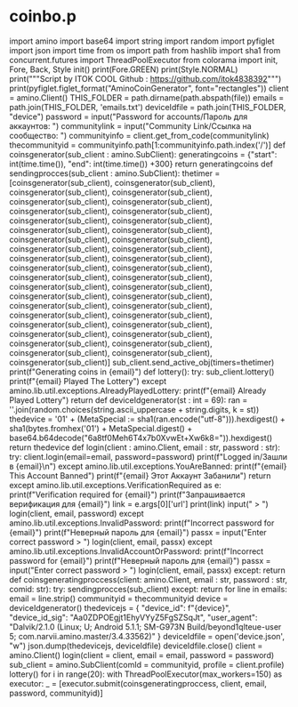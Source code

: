 # coinbo.p
import amino import base64 import string import random import pyfiglet import json import time from os import path from hashlib import sha1 from concurrent.futures import ThreadPoolExecutor from colorama import init, Fore, Back, Style init() print(Fore.GREEN) print(Style.NORMAL) print("""Script by ITOK COOL Github : https://github.com/itok4838392""") print(pyfiglet.figlet_format("AminoCoinGenerator", font="rectangles")) client = amino.Client() THIS_FOLDER = path.dirname(path.abspath(file)) emails = path.join(THIS_FOLDER, 'emails.txt') deviceIdfile = path.join(THIS_FOLDER, "device") password = input("Password for accounts/Пароль для аккаунтов: ") communitylink = input("Community Link/Ссылка на сообщество: ") communityinfo = client.get_from_code(communitylink) thecommunityid = communityinfo.path[1:communityinfo.path.index('/')]  def coinsgenerator(sub_client : amino.SubClient): generatingcoins = {"start": int(time.time()), "end": int(time.time()) +300} return generatingcoins  def sendingprocces(sub_client : amino.SubClient): thetimer = [coinsgenerator(sub_client), coinsgenerator(sub_client), coinsgenerator(sub_client), coinsgenerator(sub_client), coinsgenerator(sub_client), coinsgenerator(sub_client), coinsgenerator(sub_client), coinsgenerator(sub_client), coinsgenerator(sub_client), coinsgenerator(sub_client), coinsgenerator(sub_client), coinsgenerator(sub_client), coinsgenerator(sub_client), coinsgenerator(sub_client), coinsgenerator(sub_client), coinsgenerator(sub_client), coinsgenerator(sub_client), coinsgenerator(sub_client), coinsgenerator(sub_client), coinsgenerator(sub_client), coinsgenerator(sub_client), coinsgenerator(sub_client), coinsgenerator(sub_client), coinsgenerator(sub_client), coinsgenerator(sub_client), coinsgenerator(sub_client), coinsgenerator(sub_client), coinsgenerator(sub_client), coinsgenerator(sub_client), coinsgenerator(sub_client), coinsgenerator(sub_client), coinsgenerator(sub_client), coinsgenerator(sub_client), coinsgenerator(sub_client), coinsgenerator(sub_client), coinsgenerator(sub_client), coinsgenerator(sub_client), coinsgenerator(sub_client), coinsgenerator(sub_client)] sub_client.send_active_obj(timers=thetimer) print(f"Generating coins in {email}")  def lottery(): try: sub_client.lottery() print(f"{email} Played The Lottery") except amino.lib.util.exceptions.AlreadyPlayedLottery: print(f"{email} Already Played Lottery") return  def deviceIdgenerator(st : int = 69): ran = ''.join(random.choices(string.ascii_uppercase + string.digits, k = st)) thedevice = '01' + (MetaSpecial := sha1(ran.encode("utf-8"))).hexdigest() + sha1(bytes.fromhex('01') + MetaSpecial.digest() + base64.b64decode("6a8tf0Meh6T4x7b0XvwEt+Xw6k8=")).hexdigest() return thedevice  def login(client : amino.Client, email : str, password : str): try: client.login(email=email, password=password) print(f"Logged in/Зашли в {email}\n") except amino.lib.util.exceptions.YouAreBanned: print(f"{email} This Account Banned") print(f"{email} Этот Аккаунт Забанили") return except amino.lib.util.exceptions.VerificationRequired as e: print(f"Verification required for {email}") print(f"Запрашивается верификация для {email}") link = e.args[0]['url'] print(link) input(" > ") login(client, email, password) except amino.lib.util.exceptions.InvalidPassword: print(f"Incorrect password for {email}") print(f"Неверный пароль для {email}") passx = input("Enter correct password > ") login(client, email, passx) except amino.lib.util.exceptions.InvalidAccountOrPassword: print(f"Incorrect password for {email}") print(f"Неверный пароль для {email}") passx = input("Enter correct password > ") login(client, email, passx) except: return  def coinsgeneratingproccess(client: amino.Client, email : str, password : str, comid: str): try: sendingprocces(sub_client) except: return  for line in emails: email = line.strip() communityid = thecommunityid device = deviceIdgenerator() thedevicejs = { "device_id": f"{device}", "device_id_sig": "Aa0ZDPOEgjt1EhyVYyZ5FgSZSqJt", "user_agent": "Dalvik/2.1.0 (Linux; U; Android 5.1.1; SM-G973N Build/beyond1qlteue-user 5; com.narvii.amino.master/3.4.33562)" } deviceIdfile = open('device.json', "w") json.dump(thedevicejs, deviceIdfile) deviceIdfile.close() client = amino.Client() login(client = client, email = email, password = password) sub_client = amino.SubClient(comId = communityid, profile = client.profile) lottery() for i in range(20): with ThreadPoolExecutor(max_workers=150) as executor: _ = [executor.submit(coinsgeneratingproccess, client, email, password, communityid)]
